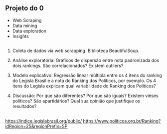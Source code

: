 ## Projeto do 0

- Web Scraping
- Data mining
- Data exploration
- Insights

##

1) Coleta de dados via web scrapping. Biblioteca BeautifulSoup.

2) Análise exploratória: Gráficos de dispersão entre nota padronizada dos dois rankings. São correlacionados? Existem outliers?

3) Modelo explicativo: Regressão linear múltipla entre os 4 itens do ranking do Legisla Brasil e a nota do Ranking dos Políticos, por exemplo. Os 4 itens do Legisla explicam qual variabilidade do Ranking dos Políticos?

4) Discussão: Por que são diferentes? Por que são iguais? Existem viéses políticos? São apartidários? Qual sua opinião que justifique os resultados?

## 

https://indice.legislabrasil.org/public/
https://www.politicos.org.br/Ranking?idRegion=25&regionPrefix=SP
